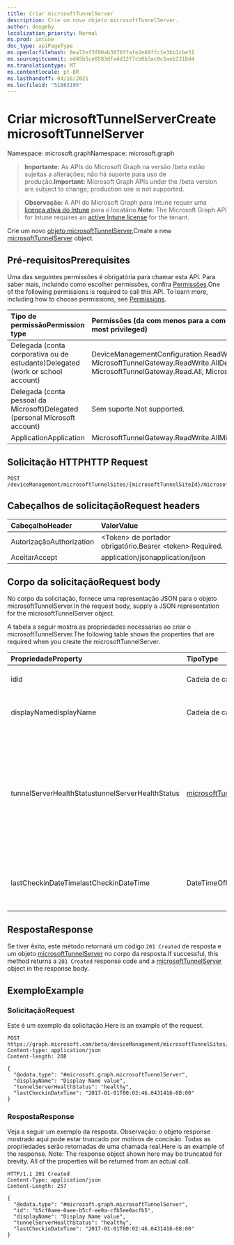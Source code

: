 ```yaml
---
title: Criar microsoftTunnelServer
description: Crie um novo objeto microsoftTunnelServer.
author: dougeby
localization_priority: Normal
ms.prod: intune
doc_type: apiPageType
ms.openlocfilehash: 8ea72ef3f00ab3076ffafe2e68ffc1e3bb1cbe31
ms.sourcegitcommit: ed45b5ce0583dfa4d12f7cb0b3ac0c5aeb2318d4
ms.translationtype: MT
ms.contentlocale: pt-BR
ms.lasthandoff: 04/16/2021
ms.locfileid: "51863195"
---
```

# <a name="create-microsofttunnelserver"></a><span data-ttu-id="8c164-103">Criar microsoftTunnelServer</span><span class="sxs-lookup"><span data-stu-id="8c164-103">Create microsoftTunnelServer</span></span>

<span data-ttu-id="8c164-104">Namespace: microsoft.graph</span><span class="sxs-lookup"><span data-stu-id="8c164-104">Namespace: microsoft.graph</span></span>

> <span data-ttu-id="8c164-105">**Importante:** As APIs do Microsoft Graph na versão /beta estão sujeitas a alterações; não há suporte para uso de produção.</span><span class="sxs-lookup"><span data-stu-id="8c164-105">**Important:** Microsoft Graph APIs under the /beta version are subject to change; production use is not supported.</span></span>

> <span data-ttu-id="8c164-106">**Observação:** A API do Microsoft Graph para Intune requer uma [licença ativa do Intune](https://go.microsoft.com/fwlink/?linkid=839381) para o locatário.</span><span class="sxs-lookup"><span data-stu-id="8c164-106">**Note:** The Microsoft Graph API for Intune requires an [active Intune license](https://go.microsoft.com/fwlink/?linkid=839381) for the tenant.</span></span>

<span data-ttu-id="8c164-107">Crie um novo [objeto microsoftTunnelServer.](../resources/intune-mstunnel-microsofttunnelserver.md)</span><span class="sxs-lookup"><span data-stu-id="8c164-107">Create a new [microsoftTunnelServer](../resources/intune-mstunnel-microsofttunnelserver.md) object.</span></span>

## <a name="prerequisites"></a><span data-ttu-id="8c164-108">Pré-requisitos</span><span class="sxs-lookup"><span data-stu-id="8c164-108">Prerequisites</span></span>
<span data-ttu-id="8c164-p101">Uma das seguintes permissões é obrigatória para chamar esta API. Para saber mais, incluindo como escolher permissões, confira [Permissões](/graph/permissions-reference).</span><span class="sxs-lookup"><span data-stu-id="8c164-p101">One of the following permissions is required to call this API. To learn more, including how to choose permissions, see [Permissions](/graph/permissions-reference).</span></span>

|<span data-ttu-id="8c164-111">Tipo de permissão</span><span class="sxs-lookup"><span data-stu-id="8c164-111">Permission type</span></span>|<span data-ttu-id="8c164-112">Permissões (da com menos para a com mais privilégios)</span><span class="sxs-lookup"><span data-stu-id="8c164-112">Permissions (from least to most privileged)</span></span>|
|:---|:---|
|<span data-ttu-id="8c164-113">Delegada (conta corporativa ou de estudante)</span><span class="sxs-lookup"><span data-stu-id="8c164-113">Delegated (work or school account)</span></span>|<span data-ttu-id="8c164-114">DeviceManagementConfiguration.ReadWrite.All, MicrosoftTunnelGateway.Read.All, MicrosoftTunnelGateway.ReadWrite.All</span><span class="sxs-lookup"><span data-stu-id="8c164-114">DeviceManagementConfiguration.ReadWrite.All, MicrosoftTunnelGateway.Read.All, MicrosoftTunnelGateway.ReadWrite.All</span></span>|
|<span data-ttu-id="8c164-115">Delegada (conta pessoal da Microsoft)</span><span class="sxs-lookup"><span data-stu-id="8c164-115">Delegated (personal Microsoft account)</span></span>|<span data-ttu-id="8c164-116">Sem suporte.</span><span class="sxs-lookup"><span data-stu-id="8c164-116">Not supported.</span></span>|
|<span data-ttu-id="8c164-117">Application</span><span class="sxs-lookup"><span data-stu-id="8c164-117">Application</span></span>|<span data-ttu-id="8c164-118">MicrosoftTunnelGateway.ReadWrite.All</span><span class="sxs-lookup"><span data-stu-id="8c164-118">MicrosoftTunnelGateway.ReadWrite.All</span></span>|

## <a name="http-request"></a><span data-ttu-id="8c164-119">Solicitação HTTP</span><span class="sxs-lookup"><span data-stu-id="8c164-119">HTTP Request</span></span>
<!-- {
  "blockType": "ignored"
}
-->
``` http
POST /deviceManagement/microsoftTunnelSites/{microsoftTunnelSiteId}/microsoftTunnelServers
```

## <a name="request-headers"></a><span data-ttu-id="8c164-120">Cabeçalhos de solicitação</span><span class="sxs-lookup"><span data-stu-id="8c164-120">Request headers</span></span>
|<span data-ttu-id="8c164-121">Cabeçalho</span><span class="sxs-lookup"><span data-stu-id="8c164-121">Header</span></span>|<span data-ttu-id="8c164-122">Valor</span><span class="sxs-lookup"><span data-stu-id="8c164-122">Value</span></span>|
|:---|:---|
|<span data-ttu-id="8c164-123">Autorização</span><span class="sxs-lookup"><span data-stu-id="8c164-123">Authorization</span></span>|<span data-ttu-id="8c164-124">&lt;Token&gt; de portador obrigatório.</span><span class="sxs-lookup"><span data-stu-id="8c164-124">Bearer &lt;token&gt; Required.</span></span>|
|<span data-ttu-id="8c164-125">Aceitar</span><span class="sxs-lookup"><span data-stu-id="8c164-125">Accept</span></span>|<span data-ttu-id="8c164-126">application/json</span><span class="sxs-lookup"><span data-stu-id="8c164-126">application/json</span></span>|

## <a name="request-body"></a><span data-ttu-id="8c164-127">Corpo da solicitação</span><span class="sxs-lookup"><span data-stu-id="8c164-127">Request body</span></span>
<span data-ttu-id="8c164-128">No corpo da solicitação, fornece uma representação JSON para o objeto microsoftTunnelServer.</span><span class="sxs-lookup"><span data-stu-id="8c164-128">In the request body, supply a JSON representation for the microsoftTunnelServer object.</span></span>

<span data-ttu-id="8c164-129">A tabela a seguir mostra as propriedades necessárias ao criar o microsoftTunnelServer.</span><span class="sxs-lookup"><span data-stu-id="8c164-129">The following table shows the properties that are required when you create the microsoftTunnelServer.</span></span>

|<span data-ttu-id="8c164-130">Propriedade</span><span class="sxs-lookup"><span data-stu-id="8c164-130">Property</span></span>|<span data-ttu-id="8c164-131">Tipo</span><span class="sxs-lookup"><span data-stu-id="8c164-131">Type</span></span>|<span data-ttu-id="8c164-132">Descrição</span><span class="sxs-lookup"><span data-stu-id="8c164-132">Description</span></span>|
|:---|:---|:---|
|<span data-ttu-id="8c164-133">id</span><span class="sxs-lookup"><span data-stu-id="8c164-133">id</span></span>|<span data-ttu-id="8c164-134">Cadeia de caracteres</span><span class="sxs-lookup"><span data-stu-id="8c164-134">String</span></span>|<span data-ttu-id="8c164-135">Id do MicrosoftTunnelServer</span><span class="sxs-lookup"><span data-stu-id="8c164-135">The MicrosoftTunnelServer's Id</span></span>|
|<span data-ttu-id="8c164-136">displayName</span><span class="sxs-lookup"><span data-stu-id="8c164-136">displayName</span></span>|<span data-ttu-id="8c164-137">Cadeia de caracteres</span><span class="sxs-lookup"><span data-stu-id="8c164-137">String</span></span>|<span data-ttu-id="8c164-138">O nome de exibição do MicrosoftTunnelServer</span><span class="sxs-lookup"><span data-stu-id="8c164-138">The MicrosoftTunnelServer's display name</span></span>|
|<span data-ttu-id="8c164-139">tunnelServerHealthStatus</span><span class="sxs-lookup"><span data-stu-id="8c164-139">tunnelServerHealthStatus</span></span>|[<span data-ttu-id="8c164-140">microsoftTunnelServerHealthStatus</span><span class="sxs-lookup"><span data-stu-id="8c164-140">microsoftTunnelServerHealthStatus</span></span>](../resources/intune-mstunnel-microsofttunnelserverhealthstatus.md)|<span data-ttu-id="8c164-141">O status de saúde do MicrosoftTunnelServer.</span><span class="sxs-lookup"><span data-stu-id="8c164-141">The MicrosoftTunnelServer's health status.</span></span> <span data-ttu-id="8c164-142">Os valores possíveis são: `unknown`, `healthy`, `unhealthy`, `warning`, `offline`, `upgradeInProgress`, `upgradeFailed`.</span><span class="sxs-lookup"><span data-stu-id="8c164-142">Possible values are: `unknown`, `healthy`, `unhealthy`, `warning`, `offline`, `upgradeInProgress`, `upgradeFailed`.</span></span>|
|<span data-ttu-id="8c164-143">lastCheckinDateTime</span><span class="sxs-lookup"><span data-stu-id="8c164-143">lastCheckinDateTime</span></span>|<span data-ttu-id="8c164-144">DateTimeOffset</span><span class="sxs-lookup"><span data-stu-id="8c164-144">DateTimeOffset</span></span>|<span data-ttu-id="8c164-145">Quando o MicrosoftTunnelServer entrou pela última vez</span><span class="sxs-lookup"><span data-stu-id="8c164-145">When the MicrosoftTunnelServer last checked in</span></span>|



## <a name="response"></a><span data-ttu-id="8c164-146">Resposta</span><span class="sxs-lookup"><span data-stu-id="8c164-146">Response</span></span>
<span data-ttu-id="8c164-147">Se tiver êxito, este método retornará um código `201 Created` de resposta e um objeto [microsoftTunnelServer](../resources/intune-mstunnel-microsofttunnelserver.md) no corpo da resposta.</span><span class="sxs-lookup"><span data-stu-id="8c164-147">If successful, this method returns a `201 Created` response code and a [microsoftTunnelServer](../resources/intune-mstunnel-microsofttunnelserver.md) object in the response body.</span></span>

## <a name="example"></a><span data-ttu-id="8c164-148">Exemplo</span><span class="sxs-lookup"><span data-stu-id="8c164-148">Example</span></span>

### <a name="request"></a><span data-ttu-id="8c164-149">Solicitação</span><span class="sxs-lookup"><span data-stu-id="8c164-149">Request</span></span>
<span data-ttu-id="8c164-150">Este é um exemplo da solicitação.</span><span class="sxs-lookup"><span data-stu-id="8c164-150">Here is an example of the request.</span></span>
``` http
POST https://graph.microsoft.com/beta/deviceManagement/microsoftTunnelSites/{microsoftTunnelSiteId}/microsoftTunnelServers
Content-type: application/json
Content-length: 208

{
  "@odata.type": "#microsoft.graph.microsoftTunnelServer",
  "displayName": "Display Name value",
  "tunnelServerHealthStatus": "healthy",
  "lastCheckinDateTime": "2017-01-01T00:02:46.0431416-08:00"
}
```

### <a name="response"></a><span data-ttu-id="8c164-151">Resposta</span><span class="sxs-lookup"><span data-stu-id="8c164-151">Response</span></span>
<span data-ttu-id="8c164-p103">Veja a seguir um exemplo da resposta. Observação: o objeto response mostrado aqui pode estar truncado por motivos de concisão. Todas as propriedades serão retornadas de uma chamada real.</span><span class="sxs-lookup"><span data-stu-id="8c164-p103">Here is an example of the response. Note: The response object shown here may be truncated for brevity. All of the properties will be returned from an actual call.</span></span>
``` http
HTTP/1.1 201 Created
Content-Type: application/json
Content-Length: 257

{
  "@odata.type": "#microsoft.graph.microsoftTunnelServer",
  "id": "b5cf0aee-0aee-b5cf-ee0a-cfb5ee0acfb5",
  "displayName": "Display Name value",
  "tunnelServerHealthStatus": "healthy",
  "lastCheckinDateTime": "2017-01-01T00:02:46.0431416-08:00"
}
```





